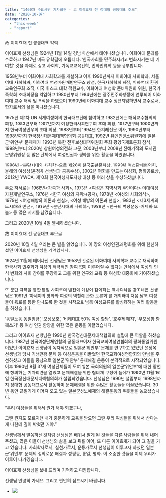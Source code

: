 ```yaml
---
title: "1460차 수요시위 기자회견 - 고 이이효재 전 정대협 공동대표 추모"
date: "2020-10-07"
categories: 
  - "this-week"
  - "report"
---
```


故 이이효재 전 공동대표 약력

이이효재 선생님은 1924년 11월 14일 경남 마산에서 태어나셨습니다. 이화여대 문과를 수료하고 1947년 미국 유학길에 오릅니다. ‘한국사회를 민주화시키고 변화시키는 데 기여할’ 것을 과제로 삼고 사회학, 기독교교육신학, 민화인류학 등을 공부합니다.

1958년부터 이화여대 사회학과를 개설하고 이후 1990년까지 이화여대 사회학과, 서울여대 사회학과, 이화여대 여성자원개발연구소 창설, 한국사회학회 회장, 이화여대 환경교육연구회 조직, 미국 휘스크 대학 객원교수, 이화여대 여성학 준비위원회 위원, 한국가족학회 초대회장을 역임하고 1980년부터 1984년에는 광주민주화항쟁에 연루되어 이화여대 교수 해직 및 복직을 하였으며 1990년에 이화여대 교수 정년퇴임하면서 교수로서, 학자로서의 삶을 마치셨습니다.

1975년 제1차 UN 세계여성회의 한국대표단에 참여하고 1982년에는 해직교수협의회 회장, 1983년부터 1997년까지 여성한국사회연구회 초대 회장, 1987년부터 1990년까지 한국여성민우회 초대 회장, 1988년부터 1994년 한겨레신문 이사, 1990년부터 1998년까지 한국정신대문제대책협의회 공동대표, 1992년 유엔인권소위원회에 일본군‘위안부’ 문제제기, 1993년 북한 전후보상대책위원회 주최 평양국제토론회 참석, 1998년부터 2020년 창원여성의전화 고문, 2003년부터 2008년 진해기적의 도서관 운영위원장 등 많은 단체에서 여성인권과 평화를 위한 활동을 하였습니다.

1986년 <분단시대의 사회학>으로 제26회 한국출판문화상, 1993년 여성단체협의회, 올해의 여성상(윤정옥 선생님과 공동수상), 2002년 평화를 만드는 여성회, 평화공로상, 2012년 YWCA, 제10회 한국여성지도자상 대상 등 여러 상을 수상하셨습니다.

주요 저서로는 1968년<가족과 사회>, 1973년 <여성은 지역사회 주인이다> 이대여성자원개발연구소, 1976년 <한국 여성의 지위>(공저), 1978년 <여성의 사회의식>, 1979년 <여성해방의 이론과 현실>, <여성 해방의 이론과 현실>, 1983년 <제3세계의 도시화와 빈곤>, 1985년 <분단시대의 사회학>, 1989년 <한국의 여성운동-어제와 오늘> 등 많은 저서를 남겼습니다.

그리고 2020년 10월 4일 별세하셨습니다.

故 이이효재 전 공동대표 추모글

2020년 10월 4일 우리는 큰 별을 잃었습니다. 이 땅의 여성인권과 평화를 위해 헌신하셨던 이이효재 선생님을 기억합니다.

1924년 11월에 태어나신 선생님은 1958년 신설된 이화여대 사회학과 교수로 재직하며 한국사회 민주화가 여성의 적극적인 참여 없이 이루어질 수 없다는 인식에서 여성의 인식 변화와 사회 참여를 주장하고 그를 위한 연구와 교육 등 여성학 대중화에 기여하셨습니다.

또 분단 극복을 통한 통일 사회로의 발전에 여성이 참여하는 역사의식을 강조해온 선생님은 1991년 ‘아세아의 평화와 여성의 역할에 관한 토론회’를 개최하여 처음 남북 여성들이 육로를 통한 만나도록 한 것을 시작으로 남북 여성교류를 활성화하는 여러 활동들을 하셨습니다.

‘동일노동 동일임금’, ‘모성보호’, ‘비례대표 50% 여성 할당’, ‘호주제 폐지’, ‘부모성함 함께쓰기’ 등 여성 인권 함양을 위한 많은 운동을 이끌었습니다.

그리고 이이효재 선생님은 1990년 한국정신대문제대책협의회 설립에 큰 역할을 하셨습니다. 1987년 한국여성단체연합의 공동대표이자 한국교회여성연합회의 평화통일위원이었던 이이효재 선생님이 독자적으로 일본군‘위안부’ 문제를 연구하고 있었던 윤정옥 선생님과 당시 기생관광 문제 등 여성운동을 이끌었던 한국교회여성연합회의 만남을 주선하셨고 이들을 중심으로 일본군‘위안부’ 문제해결 운동이 본격적으로 시작되었습니다. 이후 1990년 8월 37개 여성단체들이 모여 일본 국회의원의 일본군‘위안부’에 대한 망언에 항의하는 기자회견을 열었고 문제해결을 위한 협의체 구성이 들어가 1990년 11월 16일 한국정신대문제대책협의회가 설립되었습니다. 선생님은 1990년 설립부터 1998년까지 정대협 공동대표로서 활동하며 문제해결을 위한 수많은 활동들을 이끌었습니다. 30년 동안 끈질기게 이어져 오고 있는 일본군성노예제의 해결운동의 주춧돌을 놓으셨습니다.

“우리 여성들을 위해서 뭔가 해야 되겠구나,

그땐 뭔지도 모르지만 내가 충분하게 교육을 받으면 그땐 우리 여성들을 위해서 산다는 게 나한테 깊이 박혔던 거야.”

선생님께서 말씀하신 것처럼 선생님은 배워서 알게 된 것들을 다른 사람들을 위해 내어주셨고, 많은 이들이 선생님의 삶을 보고 뒤를 이어, 또 다른 이이효재가 되어 그 길을 가고 있습니다. 사회학자로서, 실천가로서, 운동가로서 선생님이 이루고자 하셨던 일본군‘위안부’ 문제의 정의로운 해결과 성평등, 통일, 평화. 이 소중한 것들을 이제 우리가 이루어 나가겠습니다.

이이효재 선생님을 보내 드리며 기억하고 다짐합니다.

선생님 안녕히 가세요. 그리고 편안히 잠드시기 바랍니다.

- ![](https://r2.womenandwar.net/2020/10/크기변환IMGP0409-1.jpg)
